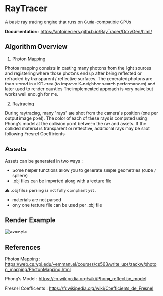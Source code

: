 # RayTracer

A basic ray tracing engine that runs on Cuda-compatible GPUs

**Documentation** : https://antoinediers.github.io/RayTracer/DoxyGen/html/

## Algorithm Overview

1. Photon Mapping
   
Photon mapping consists in casting many photons from the light sources and registering where those photons end up after being reflected or refracted by transparent / reflective surfaces.
The generated photons are then stored in a KD-tree (to improve K-neighbor search performances) and later used to render caustics
The implemented approach is very naive but works well enough for me.


2. Raytracing

During raytracing, many "rays" are shot from the camera's position (one per output image pixel). 
The color of each of these rays is computed using Phong's model at the collision point between the ray and assets.
If the collided material is transparent or reflective, additional rays may be shot following Fresnel Coefficients

## Assets

Assets can be generated in two ways : 
- Some helper functions allow you to generate simple geometries (cube / sphere)
- .obj files can be imported along with a texture file

⚠️ .obj files parsing is not fully compliant yet :
- materials are not parsed
- only one texture file can be used per .obj file

## Render Example

![example](https://github.com/AntoineDiers/RayTracer/assets/34224948/762739d9-68f3-4819-a016-8b3efd6f065c)

## References

Photon Mapping : https://web.cs.wpi.edu/~emmanuel/courses/cs563/write_ups/zackw/photon_mapping/PhotonMapping.html

Phong's Model : https://en.wikipedia.org/wiki/Phong_reflection_model

Fresnel Coefficients : https://fr.wikipedia.org/wiki/Coefficients_de_Fresnel


